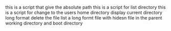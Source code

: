 
this is a script that give the absolute path
this is a script for list directory
this is a script for change to the users home directory
display current directory long format
delete the file
list a long formt file with hidesn file in the parent working directory and boot directory 
